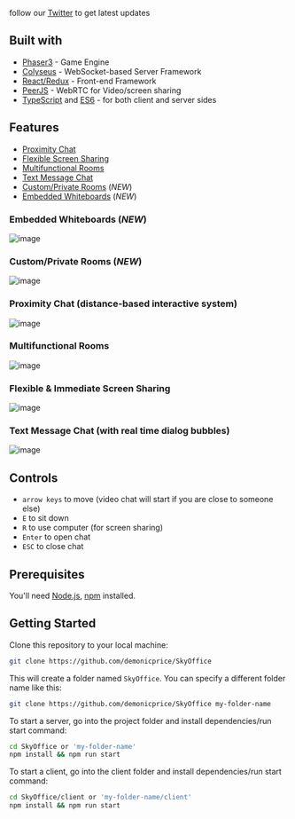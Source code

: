 follow our [Twitter](https://twitter.com/Abhishek9908) to get latest updates

## Built with
- [Phaser3](https://github.com/photonstorm/phaser) - Game Engine
- [Colyseus](https://github.com/colyseus/colyseus) - WebSocket-based Server Framework
- [React/Redux](https://github.com/facebook/react) - Front-end Framework
- [PeerJS](https://github.com/peers/peerjs) - WebRTC for Video/screen sharing
- [TypeScript](https://github.com/microsoft/TypeScript) and [ES6](https://github.com/eslint/eslint) - for both client and server sides

## Features
- [Proximity Chat](#proximity-chat-distance-based-interactive-system)
- [Flexible Screen Sharing](#flexible--immediate-screen-sharing)
- [Multifunctional Rooms](#multifunctional-rooms)
- [Text Message Chat](#text-message-chat-with-real-time-dialog-bubbles)
- [Custom/Private Rooms](#customprivate-rooms-new) (*NEW*)
- [Embedded Whiteboards](#embedded-whiteboards-new) (*NEW*)

### Embedded Whiteboards (*NEW*)
![image](https://user-images.githubusercontent.com/11501902/147785323-19dbf0e6-056d-44c5-8efe-e969297bbe52.png)

### Custom/Private Rooms (*NEW*)
![image](https://user-images.githubusercontent.com/11501902/147784118-15ef50bf-0f67-4704-89d7-81b2fa7f8ceb.png)

### Proximity Chat (distance-based interactive system)
![image](https://user-images.githubusercontent.com/11501902/139960852-cf0e0883-8fbe-459d-bb11-3707d0ae1360.png)

### Multifunctional Rooms
![image](https://user-images.githubusercontent.com/11501902/139961091-1801bd4d-fbd6-4400-8503-85ece744e979.png)

### Flexible & Immediate Screen Sharing
![image](https://user-images.githubusercontent.com/11501902/139961155-44a85cd9-ac25-4563-9d82-6537ed7435f6.png)

### Text Message Chat (with real time dialog bubbles)
![image](https://user-images.githubusercontent.com/11501902/145925423-3b5b9026-d3b9-429d-920b-98b0bcd6300a.png)

## Controls

- `arrow keys` to move (video chat will start if you are close to someone else)
- `E` to sit down
- `R` to use computer (for screen sharing)
- `Enter` to open chat
- `ESC` to close chat

## Prerequisites

You'll need [Node.js](https://nodejs.org/en/), [npm](https://www.npmjs.com/) installed.

## Getting Started

Clone this repository to your local machine:

```bash
git clone https://github.com/demonicprice/SkyOffice
```

This will create a folder named `SkyOffice`. You can specify a different folder name like this:

```bash
git clone https://github.com/demonicprice/SkyOffice my-folder-name
```

To start a server, go into the project folder and install dependencies/run start command:

```bash
cd SkyOffice or 'my-folder-name'
npm install && npm run start
```

To start a client, go into the client folder and install dependencies/run start command:

```bash
cd SkyOffice/client or 'my-folder-name/client'
npm install && npm run start
```
